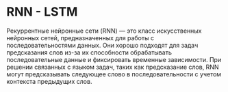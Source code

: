 # RNN - LSTM
Рекуррентные нейронные сети (RNN) — это класс искусственных нейронных сетей, предназначенных для работы с последовательностями данных. Они хорошо подходят для задач предсказания слов из-за их способности обрабатывать последовательные данные и фиксировать временные зависимости. При решении связанных с языком задач, таких как предсказание слов, RNN могут предсказывать следующее слово в последовательности с учетом контекста предыдущих слов.
